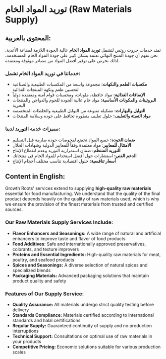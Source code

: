 # توريد المواد الخام (Raw Materials Supply)

## المحتوى بالعربية:

تمتد خدمات جروث روتس لتشمل **توريد المواد الخام** عالية الجودة اللازمة لصناعة الأغذية. نحن نفهم أن جودة المنتج النهائي تعتمد بشكل كبير على جودة المواد الخام المستخدمة، لذلك نحرص على توفير أفضل المواد من مصادر موثوقة ومعتمدة.

### خدماتنا في توريد المواد الخام تشمل:

* **مكسبات الطعم والنكهات:** مجموعة واسعة من المكسبات الطبيعية والصناعية لتحسين طعم ونكهة المنتجات الغذائية
* **الإضافات الغذائية:** مواد حافظة، ملونات، ومحسنات قوام آمنة ومعتمدة دولياً
* **البروتينات والمكونات الأساسية:** مواد خام عالية الجودة للحوم والدواجن والمنتجات البحرية
* **التوابل والبهارات:** تشكيلة متنوعة من التوابل الطبيعية والخلطات المتخصصة
* **مواد التعبئة والتغليف:** حلول تغليف متطورة تحافظ على جودة وسلامة المنتجات

### مميزات خدمة التوريد لدينا:

* **ضمان الجودة:** جميع المواد تخضع لفحوصات جودة صارمة قبل التسليم
* **الامتثال للمعايير:** مواد معتمدة وفقاً للمعايير الدولية وشهادات الحلال
* **التوريد المنتظم:** ضمان استمرارية التوريد وعدم انقطاع الإنتاج
* **الدعم الفني:** استشارات حول أفضل استخدام للمواد الخام في منتجاتك
* **أسعار تنافسية:** حلول اقتصادية تناسب مختلف أحجام الإنتاج

## Content in English:

Growth Roots' services extend to supplying **high-quality raw materials** essential for food manufacturing. We understand that the quality of the final product depends heavily on the quality of raw materials used, which is why we ensure the provision of the finest materials from trusted and certified sources.

### Our Raw Materials Supply Services Include:

* **Flavor Enhancers and Seasonings:** A wide range of natural and artificial enhancers to improve taste and flavor of food products
* **Food Additives:** Safe and internationally approved preservatives, colorants, and texture improvers
* **Proteins and Essential Ingredients:** High-quality raw materials for meat, poultry, and seafood products
* **Spices and Seasonings:** A diverse selection of natural spices and specialized blends
* **Packaging Materials:** Advanced packaging solutions that maintain product quality and safety

### Features of Our Supply Service:

* **Quality Assurance:** All materials undergo strict quality testing before delivery
* **Standards Compliance:** Materials certified according to international standards and halal certifications
* **Regular Supply:** Guaranteed continuity of supply and no production interruptions
* **Technical Support:** Consultations on optimal use of raw materials in your products
* **Competitive Pricing:** Economic solutions suitable for various production scales